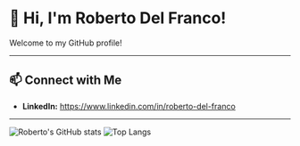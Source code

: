 # 👋 Hi, I'm Roberto Del Franco!

Welcome to my GitHub profile!

---

## 📫 Connect with Me

- **LinkedIn:** https://www.linkedin.com/in/roberto-del-franco

---

![Roberto's GitHub stats](https://github-readme-stats.vercel.app/api?username=robertodelfranco&include_all_commits=true&show_icons=true&theme=radical)
![Top Langs](https://github-readme-stats.vercel.app/api/top-langs/?username=robertodelfranco&layout=default&theme=radical)
